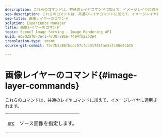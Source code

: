 ```yaml
---
description: これらのコマンドは、共通のレイヤコマンドに加えて、イメージレイヤに適用されます。
seo-description: これらのコマンドは、共通のレイヤコマンドに加えて、イメージレイヤに適用されます。
seo-title: 画像レイヤーのコマンド
solution: Experience Manager
title: 画像レイヤーのコマンド
topic: Scene7 Image Serving - Image Rendering API
uuid: eb8d2af0-3ec1-4730-886b-7494fb22b3e4
translation-type: tm+mt
source-git-commit: 7bc7b3a86fbcdc57cfdc31745fae3afc06e44b15

---
```



# 画像レイヤーのコマンド{#image-layer-commands}

これらのコマンドは、共通のレイヤコマンドに加えて、イメージレイヤに適用されます。

<table id="simpletable_F6799DA025A64970B95085FB9910E1EF"> 
 <tr class="strow"> 
  <td class="stentry"> <p><a href="../../../../../../is-api/http-ref/image-serving-api-ref/c-http-protocol-reference/c-command-reference/r-src.md#reference-f6506637778c4c69bf106a7924a91ab1" type="reference" format="dita" scope="local"> src</a> </p> </td> 
  <td class="stentry"> <p>ソース画像を指定します。 </p></td> 
 </tr> 
</table>

